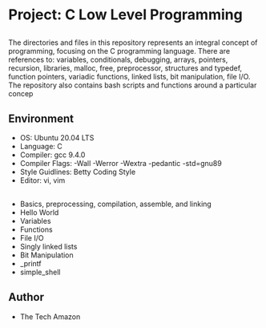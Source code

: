 # Project: C Low Level Programming

##
The directories and files in this repository represents an integral concept of programming, focusing on the C programming language. There are references to: variables, conditionals, debugging, arrays, pointers, recursion, libraries, malloc, free, preprocessor, structures and typedef, function pointers, variadic functions, linked lists, bit manipulation, file I/O. The repository also contains bash scripts and functions around a particular concep

## Environment

* OS: Ubuntu 20.04 LTS
* Language: C
* Compiler: gcc 9.4.0
* Compiler Flags: -Wall -Werror -Wextra -pedantic -std=gnu89
* Style Guidlines: Betty Coding Style
* Editor: vi, vim

## 

* Basics, preprocessing, compilation, assemble, and linking
* Hello World
* Variables
* Functions
* File I/O
* Singly linked lists
* Bit Manipulation
* _printf
* simple_shell

## Author

* The Tech Amazon
